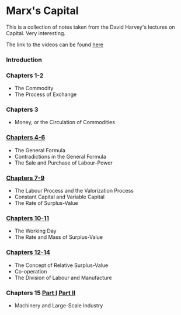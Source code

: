 # Marx's Capital

This is a collection of notes taken from the David Harvey's lectures on Capital.  Very interesting.

The link to the videos can be found [here](http://davidharvey.org/2008/07/marxs-capital-class-06/)


### Introduction

### Chapters 1-2
- The Commodity
- The Process of Exchange

### Chapters 3
- Money, or the Circulation of Commodities

### [Chapters 4-6](http://nbviewer.ipython.org/github/nejohnson2/Marx-Capital/blob/master/Ch_4-6/Ch_4-6.ipynb)
- The General Formula
- Contradictions in the General Formula
- The Sale and Purchase of Labour-Power

### [Chapters 7-9](http://nbviewer.ipython.org/github/nejohnson2/Marx-Capital/blob/master/Ch_7-9/Ch_7-9.ipynb)
- The Labour Process and the Valorization Process
- Constant Capital and Variable Capital
- The Rate of Surplus-Value

### [Chapters 10-11](http://nbviewer.ipython.org/github/nejohnson2/Marx-Capital/blob/master/Ch_10-11/Ch_10-11.ipynb)
- The Working Day
- The Rate and Mass of Surplus-Value

### [Chapters 12-14](http://nbviewer.ipython.org/github/nejohnson2/Marx-Capital/blob/master/Ch_12-14/Ch_12-14.ipynb)
- The Concept of Relative Surplus-Value
- Co-operation
- The Division of Labour and Manufacture

### Chapters 15 [Part I](http://nbviewer.ipython.org/github/nejohnson2/Marx-Capital/blob/master/Ch_15/Ch_15.ipynb) [Part II](http://nbviewer.ipython.org/github/nejohnson2/Marx-Capital/blob/master/Ch_15/Ch_15_part_2.ipynb)
- Machinery and Large-Scale Industry